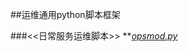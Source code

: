 ##运维通用python脚本框架

###<<日常服务运维脚本>>
**[*opsmod.py*](https://github.com/honglongwei/python-scripts/blob/master/opsmod.py)
